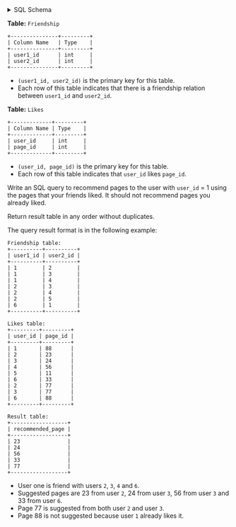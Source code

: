 <details>
<summary> SQL Schema</summary>

```sql
DROP TABLE IF EXISTS Friendship;

CREATE TABLE IF NOT EXISTS
  Friendship (user1_id int, user2_id int);

INSERT INTO
  Friendship (user1_id, user2_id)
VALUES
  ('1', '2'),
  ('1', '3'),
  ('1', '4'),
  ('2', '3'),
  ('2', '4'),
  ('2', '5'),
  ('6', '1');


DROP TABLE IF EXISTS Likes;

CREATE TABLE IF NOT EXISTS
  Likes (user_id int, page_id int);

INSERT INTO
  Likes (user_id, page_id)
VALUES
  ('1', '88'),
  ('2', '23'),
  ('3', '24'),
  ('4', '56'),
  ('5', '11'),
  ('6', '33'),
  ('2', '77'),
  ('3', '77'),
  ('6', '88');
```

</details>

**Table:** `Friendship`

```
+---------------+---------+
| Column Name   | Type    |
+---------------+---------+
| user1_id      | int     |
| user2_id      | int     |
+---------------+---------+
```

- `(user1_id, user2_id)` is the primary key for this table.
- Each row of this table indicates that there is a friendship relation between `user1_id` and `user2_id`.

**Table:** `Likes`

```
+-------------+---------+
| Column Name | Type    |
+-------------+---------+
| user_id     | int     |
| page_id     | int     |
+-------------+---------+
```

- `(user_id, page_id)` is the primary key for this table.
- Each row of this table indicates that `user_id` likes `page_id`.

Write an SQL query to recommend pages to the user with `user_id` = 1 using the pages that your friends liked. It should not recommend pages you already liked.

Return result table in any order without duplicates.

The query result format is in the following example:

```
Friendship table:
+----------+----------+
| user1_id | user2_id |
+----------+----------+
| 1        | 2        |
| 1        | 3        |
| 1        | 4        |
| 2        | 3        |
| 2        | 4        |
| 2        | 5        |
| 6        | 1        |
+----------+----------+
 
Likes table:
+---------+---------+
| user_id | page_id |
+---------+---------+
| 1       | 88      |
| 2       | 23      |
| 3       | 24      |
| 4       | 56      |
| 5       | 11      |
| 6       | 33      |
| 2       | 77      |
| 3       | 77      |
| 6       | 88      |
+---------+---------+

Result table:
+------------------+
| recommended_page |
+------------------+
| 23               |
| 24               |
| 56               |
| 33               |
| 77               |
+------------------+
```

- User one is friend with users `2`, `3`, `4` and `6`.
- Suggested pages are 23 from user `2`, 24 from user `3`, 56 from user `3` and 33 from user `6`.
- Page 77 is suggested from both user `2` and user `3`.
- Page 88 is not suggested because user `1` already likes it.
